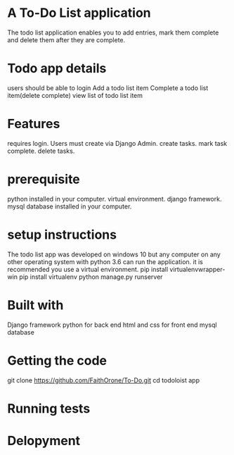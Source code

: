 # A To-Do List application
The todo list application enables you to add entries, mark them complete and delete them after they are complete.
# Todo app details
users should be able to login
Add a todo list item
Complete a todo list item(delete complete)
view list of todo list item

# Features
requires login. Users must create via Django Admin.
create tasks.
mark task complete.
delete tasks.
# prerequisite
python installed in your computer.
virtual environment.
django framework.
mysql database installed in your computer.


# setup instructions
The todo list app was developed on windows 10 but any computer on any other operating system with python 3.6 can run the application.
it is recommended you use a virtual environment.
pip install virtualenvwrapper-win
pip install virtualenv
python manage.py runserver
# Built with
Django framework
python for back end
html and css for front end
mysql database

# Getting the code
   git clone https://github.com/FaithOrone/To-Do.git
   cd todoloist app

# Running tests
# Delopyment

  



